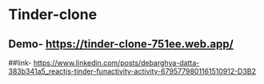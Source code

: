 # Tinder-clone

## Demo- https://tinder-clone-751ee.web.app/

##link- https://www.linkedin.com/posts/debarghya-datta-383b341a5_reactjs-tinder-funactivity-activity-6795779801161510912-D3B2
